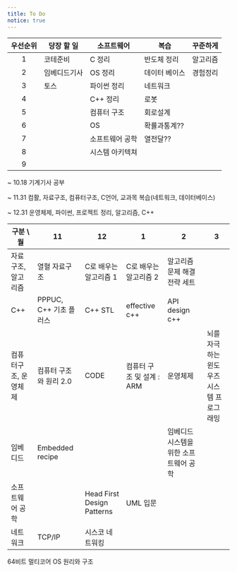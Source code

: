 ```yaml
---
title: To Do
notice: true
---
```

| 우선순위 | 당장 할 일   | 소프트웨어      | 복습          | 꾸준하게 |
| :------: | ------------ | --------------- | ------------- | -------- |
|    1     | 코테준비     | C 정리          | 반도체 정리   | 알고리즘 |
|    2     | 임베디드기사 | OS 정리         | 데이터 베이스 | 경험정리 |
|    3     | 토스         | 파이썬 정리     | 네트워크      |          |
|    4     |              | C++ 정리        | 로봇          |          |
|    5     |              | 컴퓨터 구조     | 회로설계      |          |
|    6     |              | OS              | 확률과통계??  |          |
|    7     |              | 소프트웨어 공학 | 열전달??      |          |
|    8     |              | 시스템 아키텍쳐 |               |          |
|    9     |              |                 |               |          |



~ 10.18 기계기사 공부

~ 11.31 컴활, 자료구조, 컴퓨터구조, C언어, 교과목 복습(네트워크, 데이터베이스)

~ 12.31 운영체제, 파이썬, 프로젝트 정리, 알고리즘, C++



| 구분 \ 월            | 11                     | 12                         | 1                         | 2                                      | 3                                        |
| -------------------- | ---------------------- | -------------------------- | ------------------------- | -------------------------------------- | ---------------------------------------- |
| 자료구조, 알고리즘   | 열혈 자료구조          | C로 배우는 알고리즘 1      | C로 배우는 알고리즘 2     | 알고리즘 문제 해결 전략 세트           |                                          |
| C++                  | PPPUC, C++ 기초 플러스 | C++ STL                    | effective c++             | API design c++                         |                                          |
| 컴퓨터구조, 운영체제 | 컴퓨터 구조와 원리 2.0 | CODE                       | 컴퓨터 구조 및 설계 : ARM | 운영체제                               | 뇌를 자극하는 윈도우즈 시스템 프로그래밍 |
| 임베디드             | Embedded recipe        |                            |                           | 임베디드 시스템을 위한 소프트웨어 공학 |                                          |
| 소프트웨어 공학      |                        | Head First Design Patterns | UML 입문                  |                                        |                                          |
| 네트워크             | TCP/IP                 | 시스코 네트워킹            |                           |                                        |                                          |

64비트 멀티코어 OS 원리와 구조
